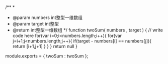 <!-- 给定一个数组arr，返回子数组的最大累加和
例如，arr = [1, -2, 3, 5, -2, 6, -1]，所有子数组中，[3, 5, -2, 6]可以累加出最大的和12，所以返回12.
题目保证没有全为负数的数据
[要求]
时间复杂度为O(n)O(n)，空间复杂度为O(1)O(1) -->


<!-- /**
 * max sum of the subarray
 * @param arr int整型一维数组 the array
 * @return int整型
 */
function maxsumofSubarray( arr ) {
    // write code here
    var maxnum = 0
    var minnum = 0
    for(var i=0;i<arr.length;i++){
        minnum += arr[i]
        if(minnum<0){
            minnum = 0
        }
        if(minnum>maxnum){
            maxnum = minnum
        }
        
    }
   return maxnum
}
module.exports = {
    maxsumofSubarray : maxsumofSubarray
}; -->



<!-- 两数之和 -->
<!-- 给出一个整数数组，请在数组中找出两个加起来等于目标值的数，
你给出的函数twoSum 需要返回这两个数字的下标（index1，index2），需要满足 index1 小于index2.。注意：下标是从1开始的
假设给出的数组中只存在唯一解
例如：
给出的数组为 {20, 70, 110, 150},目标值为90
输出 index1=1, index2=2 -->


/**
  * 
  * @param numbers int整型一维数组 
  * @param target int整型 
  * @return int整型一维数组
  */
function twoSum( numbers ,  target ) {
    // write code here
   for(var i=0;i<numbers.length;i++){
       for(var j=i+1;j<numbers.length;j++){
           if(target - numbers[i] == numbers[j]){
               return [i+1,j+1]
           }
       }
   }
    return null
}


module.exports = {
    twoSum : twoSum
};



<!-- public class Solution {
    public ListNode ReverseList(ListNode head) {
       
        if(head==null)
            return null;
        //head为当前节点，如果当前节点为空的话，那就什么也不做，直接返回null；
        ListNode pre = null;
        ListNode next = null;
        //当前节点是head，pre为当前节点的前一节点，next为当前节点的下一节点
        //需要pre和next的目的是让当前节点从pre->head->next1->next2变成pre<-head next1->next2
        //即pre让节点可以反转所指方向，但反转之后如果不用next节点保存next1节点的话，此单链表就此断开了
        //所以需要用到pre和next两个节点
        //1->2->3->4->5
        //1<-2<-3 4->5
        while(head!=null){
            //做循环，如果当前节点不为空的话，始终执行此循环，此循环的目的就是让当前节点从指向next到指向pre
            //如此就可以做到反转链表的效果
            //先用next保存head的下一个节点的信息，保证单链表不会因为失去head节点的原next节点而就此断裂
            next = head.next;
            //保存完next，就可以让head从指向next变成指向pre了，代码如下
            head.next = pre;
            //head指向pre后，就继续依次反转下一个节点
            //让pre，head，next依次向后移动一个节点，继续下一次的指针反转
            pre = head;
            head = next;
        }
        //如果head为null的时候，pre就为最后一个节点了，但是链表已经反转完毕，pre就是反转后链表的第一个节点
        //直接输出pre就是我们想要得到的反转后的链表
        return pre;
    }
} -->
